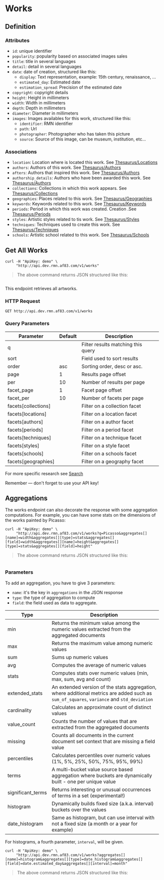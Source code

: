 # Works

## Definition

### Attributes

* `id`: unique identifier
* `popularity`: popularity based on associated images sales
* `title`: title in several languages
* `detail`: detail in several languages
* `date`: date of creation, structured like this:
  * `display`: Text representation, example: 15th century, renaissance, …
  * `estimated_day`: Estimated date
  * `estimation_spread`: Precision of the estimated date
* `copyright`: copyright details
* `height`: Height in millimeters
* `width`: Width in millimeters
* `depth`: Depth in millimeters
* `diameter`: Diameter in millimeters
* `images`: Images availables for this work, structured like this:
  * `identifier`: RMN identifier
  * `path`: Url
  * `photographer`: Photographer who has taken this picture
  * `source`: Source of this image, can be museum, institution, etc…

### Associations

* `location`: Location where is located this work. See [Thesaurus/Locations](#locations)
* `authors`: Authors of this work. See [Thesaurus/Authors](#authors)
* `afters`: Authors that inspired this work. See [Thesaurus/Authors](#authors)
* `authorship_details`: Authors who have been awarded this work. See [Thesaurus/Authors](#authors)
* `collections`: Collections in which this work appears. See [Thesaurus/Collections](#collections)
* `geographies`: Places related to this work. See [Thesaurus/Geographies](#geographies)
* `keywords`: Keywords related to this work. See [Thesaurus/Keywords](#keywords)
* `periods`: Period in which this work was created. Creation .See [Thesaurus/Periods](#periods)
* `styles`: Artistic styles related to tis work. See [Thesaurus/Styles](#styles)
* `techniques`: Techniques used to create this work. See [Thesaurus/Techniques](#techniques)
* `schools`: Artistic school related to this work. See [Thesaurus/Schools](#schools)


## Get All Works

```shell
curl -H "ApiKey: demo" \
     "http://api.dev.rmn.af83.com/v1/works"
```

> The above command returns JSON structured like this:

<pre class="live_requests" data-path="/v1/works">
</pre>

This endpoint retrieves all artworks.

### HTTP Request

`GET http://api.dev.rmn.af83.com/v1/works`

### Query Parameters

Parameter              | Default  | Description
---------              | -------  | -----------
q                      |          | Filter results matching this query
sort                   |          | Field used to sort results
order                  | asc      | Sorting order, desc or asc.
page                   | 1        | Results page offset
per                    | 10       | Number of results per page
facet_page             | 1        | Facet page offset
facet_per              | 10       | Number of facets per page
facets[collections]    |          | Filter on a collection facet
facets[locations]      |          | Filter on a location facet
facets[authors]        |          | Filter on a author facet
facets[periods]        |          | Filter on a period facet
facets[techniques]     |          | Filter on a technique facet
facets[styles]         |          | Filter on a style facet
facets[schools]        |          | Filter on a schools facet
facets[geographies]    |          | Filter on a geography facet


For more specific research see [Search](/?shell#search)

<aside class="success">
Remember — don't forget to use your API key!
</aside>


## Aggregations

The works endpoint can also decorate the response with some aggregation
computations. For example, you can have some stats on the dimensions of the
works painted by Picasso:

```shell
curl -H "ApiKey: demo" \
     "http://api.dev.rmn.af83.com/v1/works?q=Picasso&aggregates[][name]=width&aggregates[][type]=stats&aggregates[][field]=width&aggregates[][name]=height&aggregates[][type]=stats&aggregates[][field]=height"
```

> The above command returns JSON structured like this:

<pre class="live_requests" data-path="/v1/works?q=Picasso&aggregates[][name]=width&aggregates[][type]=stats&aggregates[][field]=width&aggregates[][name]=height&aggregates[][type]=stats&aggregates[][field]=height">
</pre>

### Parameters

To add an aggregation, you have to give 3 parameters:

- `name`: it's the key in `aggregations` in the JSON response
- `type`: the type of aggregation to compute
- `field`: the field used as data to aggregate.

Type              | Description
----              |------------
min               | Returns the minimum value among the numeric values extracted from the aggregated documents
max               | Returns the maximum value among numeric values
sum               | Sums up numeric values
avg               | Computes the average of numeric values
stats             | Computes stats over numeric values (min, max, sum, avg and count)
extended_stats    | An extended version of the stats aggregation, where additional metrics are added such as `sum_of_squares`, `variance` and `std_deviation`
cardinality       | Calculates an approximate count of distinct values
value_count       | Counts the number of values that are extracted from the aggregated documents
missing           | Counts all documents in the current document set context that are missing a field value
percentiles       | Calculates percentiles over numeric values (1%, 5%, 25%, 50%, 75%, 95%, 99%)
terms             | A multi-bucket value source based aggregation where buckets are dynamically built - one per unique value
significant_terms | Returns interesting or unusual occurrences of terms in a set (experimental!)
histogram         | Dynamically builds fixed size (a.k.a. interval) buckets over the values
date_histogram    | Same as histogram, but can use interval with not a fixed size (a month or a year for example)

For histograms, a fourth parameter, `interval`, will be given.

```shell
curl -H "ApiKey: demo" \
     "http://api.dev.rmn.af83.com/v1/works?aggregates[][name]=histogram&aggregates[][type]=date_histogram&aggregates[][field]=date.estimated_day&aggregates[][interval]=month"
```

> The above command returns JSON structured like this:

<pre class="live_requests" data-path="/v1/works?aggregates[][name]=histogram&aggregates[][type]=date_histogram&aggregates[][field]=date.estimated_day&aggregates[][interval]=month">
</pre>
